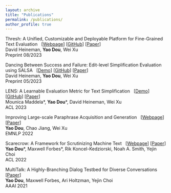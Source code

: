 ```yaml
---
layout: archive
title: "Publications"
permalink: /publications/
author_profile: true
---
```


Thresh: A Unified, Customizable and Deployable Platform for Fine-Grained Text Evaluation &nbsp; [[Webpage](https://thresh.tools/)] [[GitHub](https://github.com/davidheineman/thresh)] [[Paper](https://arxiv.org/abs/2308.06953)]\
David Heineman, **Yao Dou**, Wei Xu\
Preprint 08/2023

Dancing Between Success and Failure: Edit-level Simplification Evaluation using SALSA &nbsp; [[Demo](https://thresh.tools/?t=salsa)] [[GitHub](https://github.com/davidheineman/salsa)] [[Paper](https://arxiv.org/abs/2212.09739)]\
David Heineman, **Yao Dou**, Wei Xu\
Preprint 05/2023

LENS: A Learnable Evaluation Metric for Text Simplification &nbsp; [[Demo](http://lens-score.com/)] [[GitHub](https://github.com/Yao-Dou/LENS)] [[Paper](https://arxiv.org/abs/2212.09739)] \
Mounica Maddela\*, **Yao Dou**\*, David Heineman, Wei Xu\
ACL 2023

Improving Large-scale Paraphrase Acquisition and Generation &nbsp; [[Webpage](http://twitter-paraphrase.com/)] [[Paper](https://arxiv.org/abs/2210.03235)] \
**Yao Dou**, Chao Jiang, Wei Xu\
EMNLP 2022

Scarecrow: A Framework for Scrutinizing Machine Text &nbsp; [[Webpage](https://yao-dou.github.io/scarecrow/)] [[Paper](https://arxiv.org/abs/2107.01294)] \
**Yao Dou**\*, Maxwell Forbes\*, Rik Koncel-Kedziorski, Noah A. Smith, Yejin Choi\
ACL 2022

MultiTalk: A Highly-Branching Dialog Testbed for Diverse Conversations [[Paper](https://arxiv.org/abs/2102.01263)]\
**Yao Dou**, Maxwell Forbes, Ari Holtzman, Yejin Choi  
AAAI 2021